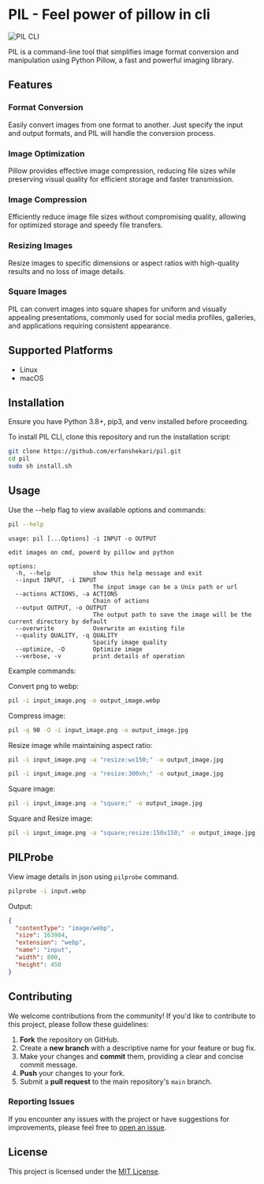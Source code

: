 # PIL - Feel power of pillow in cli

![PIL CLI](doc/images/pil.cli.png)

PIL is a command-line tool that simplifies image format conversion and manipulation using Python Pillow, a fast and powerful imaging library.

## Features

### Format Conversion

Easily convert images from one format to another. Just specify the input and output formats, and PIL will handle the conversion process.

### Image Optimization

Pillow provides effective image compression, reducing file sizes while preserving visual quality for efficient storage and faster transmission.

### Image Compression

Efficiently reduce image file sizes without compromising quality, allowing for optimized storage and speedy file transfers.

### Resizing Images

Resize images to specific dimensions or aspect ratios with high-quality results and no loss of image details.

### Square Images

PIL can convert images into square shapes for uniform and visually appealing presentations, commonly used for social media profiles, galleries, and applications requiring consistent appearance.

## Supported Platforms

- Linux
- macOS

## Installation

Ensure you have Python 3.8+, pip3, and venv installed before proceeding.

To install PIL CLI, clone this repository and run the installation script:

```bash
git clone https://github.com/erfanshekari/pil.git
cd pil
sudo sh install.sh
```

## Usage

Use the --help flag to view available options and commands:

```bash
pil --help
```

```
usage: pil [...Options] -i INPUT -o OUTPUT

edit images on cmd, powerd by pillow and python

options:
  -h, --help            show this help message and exit
  --input INPUT, -i INPUT
                        The input image can be a Unix path or url
  --actions ACTIONS, -a ACTIONS
                        Chain of actions
  --output OUTPUT, -o OUTPUT
                        The output path to save the image will be the current directory by default
  --overwrite           Overwrite an existing file
  --quality QUALITY, -q QUALITY
                        Spacify image quality
  --optimize, -O        Optimize image
  --verbose, -v         print details of operation
```

Example commands:

Convert png to webp:

```bash
pil -i input_image.png -o output_image.webp
```

Compress image:

```bash
pil -q 90 -O -i input_image.png -o output_image.jpg
```

Resize image while maintaining aspect ratio:

```bash
pil -i input_image.png -a "resize:wx150;" -o output_image.jpg
```

```bash
pil -i input_image.png -a "resize:300xh;" -o output_image.jpg
```

Square image:

```bash
pil -i input_image.png -a "square;" -o output_image.jpg
```

Square and Resize image:

```bash
pil -i input_image.png -a "square;resize:150x150;" -o output_image.jpg
```

## PILProbe

View image details in json using `pilprobe` command.

```bash
pilprobe -i input.webp
```

Output:

```json
{
  "contentType": "image/webp",
  "size": 163904,
  "extension": "webp",
  "name": "input",
  "width": 800,
  "height": 450
}
```

## Contributing

We welcome contributions from the community! If you'd like to contribute to this project, please follow these guidelines:

1. **Fork** the repository on GitHub.
2. Create a **new branch** with a descriptive name for your feature or bug fix.
3. Make your changes and **commit** them, providing a clear and concise commit message.
4. **Push** your changes to your fork.
5. Submit a **pull request** to the main repository's `main` branch.

### Reporting Issues

If you encounter any issues with the project or have suggestions for improvements, please feel free to [open an issue](https://github.com/erfanshekari/pil/issues).

## License

This project is licensed under the [MIT License](LICENSE.md).
